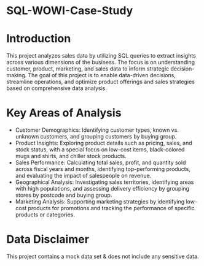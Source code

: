 # SQL-WOWI-Case-Study

# Introduction
This project analyzes sales data by utilizing SQL queries to extract insights across various dimensions of the business. The focus is on understanding customer, product, marketing, and sales data to inform strategic decision-making. The goal of this project is to enable data-driven decisions, streamline operations, and optimize product offerings and sales strategies based on comprehensive data analysis.

# Key Areas of Analysis
- Customer Demographics: Identifying customer types, known vs. unknown customers, and grouping customers by buying group.
- Product Insights: Exploring product details such as pricing, sales, and stock status, with a special focus on low-cost items, black-colored mugs and shirts, and chiller stock products.
- Sales Performance: Calculating total sales, profit, and quantity sold across fiscal years and months, identifying top-performing products, and evaluating the impact of salespeople on revenue.
- Geographical Analysis: Investigating sales territories, identifying areas with high populations, and assessing delivery efficiency by grouping stores by postcode and buying group.
- Marketing Analysis: Supporting marketing strategies by identifying low-cost products for promotions and tracking the performance of specific products or categories.

# Data Disclaimer
This project contains a mock data set & does not include any sensitive data.


